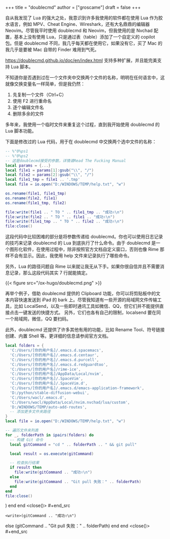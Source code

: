 +++
title = "doublecmd"
author = ["groscame"]
draft = false
+++

自从我发现了 Lua 的强大之处，我意识到许多我使用的软件都在使用 Lua 作为胶水语言，例如 MPV、Cheat Engine、Wireshark，还有大名鼎鼎的编辑器 Neovim。尽管我平时使用 doublecmd 和 Neovim，但我使用的是 Nvchad 配置，基本上没有使用 Lua，只是通过表（table）添加了一个自定义的 copilot 包。但是 doublecmd 不同，我几乎每天都在使用它，如果没有它，买了 Mac 的我几乎是要被 Mac 自带的 Finder 难用到气死。

<https://doublecmd.github.io/doc/en/index.html> 支持多种扩展，并且能完美支持 Lua 脚本。

不知道你是否遇到过在一个文件夹中交换两个文件的名称，明明在任何语言中，这就像交换变量名一样简单，但是我仍然：

1.  先复制一个文件（Ctrl+C）
2.  使用 F2 进行重命名
3.  逐个编辑文件名
4.  删除多余的文件

多年来，我使用一个临时文件来重复这个过程，直到我开始使用 doublecmd 的 Lua 脚本功能。

下面是修改过的 Lua 代码，用于在 doublecmd 中交换两个选中文件的名称：

```lua
-- %"0%ps1
-- %"0%ps2
-- 这是doublecmd接受的参数，详情请Read The Fucking Manual
local params = {...}
local file1 = params[1]:gsub("\\", "/")
local file2 = params[2]:gsub("\\", "/")
local file1_tmp = file1 .. '.tmp'
local file = io.open("D:/WINDOWS/TEMP/help.txt", "w")

os.rename(file1, file1_tmp)
os.rename(file2, file1)
os.rename(file1_tmp, file2)

file:write(file1 .. " TO " .. file1_tmp .. "成功✌️\n")
file:write(file2 .. " TO " .. file1 .. "成功✌️\n")
file:write(file1_tmp .. " TO " .. file2 .. "成功✌️\n")
file:close()
```

这段代码中比较困难的部分是将参数传递给 doublecmd。你也可以使用日志记录的技巧来记录 doublecmd 的 Lua 到底执行了什么命令。由于 doublecmd 是一个图形化软件，在使用过程中，除非按照官方文档自定义窗口，否则也像 Rime 那样不会有显示。因此，我使用 help 文件来记录执行了哪些命令。

另外，Lua 的路径问题自 Rime 以来就让我无从下手。如果你很自信并且不需要消息记录，那么这段代码其实 7 行就能搞定。

{{< figure src="/ox-hugo/doublecmd.png" >}}

再举个例子，借助 doublecmd 提供的 Clipboard 功能，你可以将剪贴板中的文本内容快速发送到 iPad 的 bark 上。尽管我知道有一些开源的局域网文件传输工具，比如 LocalSend，以及一些即时通讯工具如微信、QQ，但它们并不能提供直接点击一键发送的快捷方式。
另外，它们也各有自己的限制，localsend 要在同一个局域网，微信，QQ 要扫码。

此外，doublecmd 还提供了许多其他有用的功能，比如 Rename Tool、符号链接创建、内置 Shell 等。更详细的信息请参阅官方文档。

```lua
local folders = {
  'C:/Users/[你的用户名]/.emacs.d.spacemacs',
  'C:/Users/[你的用户名]/.emacs.d.centaur',
  'C:/Users/[你的用户名]/.emacs.d.purcell',
  'C:/Users/[你的用户名]/.emacs.d.redguardtoo',
  'C:/Users/[你的用户名]/rime-ice',
  'C:/Users/[你的用户名]/AppData/Local/nvim',
  'C:/Users/[你的用户名]/.SpaceVim',
  'C:/Users/[你的用户名]/.SpaceVim.d',
  'C:/Users/[你的用户名]/.emacs.d/emacs-application-framework',
  'D:/python/stable-diffusion-webui',
  'C:/Users/wacl/.emacs.d',
  'C:/Users/wacl/AppData/Local/nvim.nvchad/lua/custom',
  'D:/WINDOWS/TEMP/auto-add-routes',
  -- 添加更多文件夹路径
}
local file = io.open("D:/WINDOWS/TEMP/help.txt", "w")

-- 遍历文件夹列表
for _, folderPath in ipairs(folders) do
  -- 构建 Git 命令
  local gitCommand = "cd " .. folderPath .. " && git pull"

  local result = os.execute(gitCommand)

  -- 检查执行结果
  if result then
    file:write(gitCommand .. "成功✌️\n")
  else
    file:write(gitCommand .. "Git pull 失败：" .. folderPath)
  end
end
file:close()
```

)
  end
end
<close()>
\#+end_src

    <write>(gitCommand .. "成功✌️\n")
  else
    <write>(gitCommand .. "Git pull 失败：" .. folderPath)
  end
end
<close()>
\#+end_src
